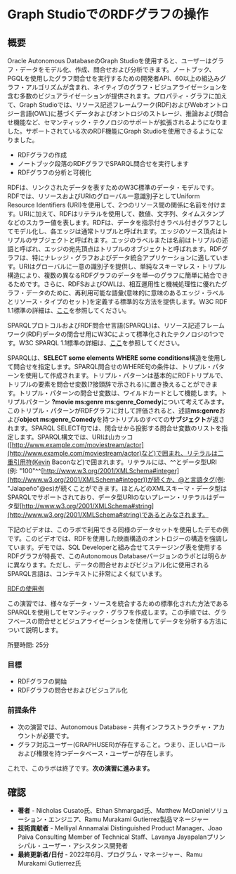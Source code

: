 # Graph StudioでのRDFグラフの操作

## 概要

Oracle Autonomous DatabaseのGraph Studioを使用すると、ユーザーはグラフ・データをモデル化、作成、問合せおよび分析できます。ノートブック、PGQLを使用したグラフ問合せを実行するための開発者API、60以上の組込みグラフ・アルゴリズムが含まれ、ネイティブのグラフ・ビジュアライゼーションを含む多数のビジュアライゼーションが提供されます。プロパティ・グラフに加えて、Graph Studioでは、リソース記述フレームワーク(RDF)およびWebオントロジー言語(OWL)に基づくデータおよびオントロジのストレージ、推論および問合せ機能など、セマンティック・テクノロジのサポートが拡張されるようになりました。サポートされている次のRDF機能にGraph Studioを使用できるようになりました。

*   RDFグラフの作成
*   ノートブック段落のRDFグラフでSPARQL問合せを実行します
*   RDFグラフの分析と可視化

RDFは、リンクされたデータを表すためのW3C標準のデータ・モデルです。RDFでは、リソースおよびURIのグローバル一意識別子としてUniform Resource Identifiers (URI)を使用して、2つのリソース間の関係に名前を付けます。URIに加えて、RDFはリテラルを使用して、数値、文字列、タイムスタンプなどのスカラー値を表します。RDFは、データを指示付きラベル付きグラフとしてモデル化し、各エッジは通常トリプルと呼ばれます。エッジのソース頂点はトリプルのサブジェクトと呼ばれます。エッジのラベルまたは名前はトリプルの述語と呼ばれ、エッジの宛先頂点はトリプルのオブジェクトと呼ばれます。RDFグラフは、特にナレッジ・グラフおよびデータ統合アプリケーションに適しています。URIはグローバルに一意の識別子を提供し、単純なスキーマレス・トリプル構造により、複数の異なるRDFグラフのデータを単一のグラフに簡単に結合できるためです。さらに、RDFSおよびOWLは、相互運用性と機械処理性に優れたグラフ・データのために、再利用可能な語彙(意味的に意味のあるエッジ・ラベルとリソース・タイプのセット)を定義する標準的な方法を提供します。W3C RDF 1.1標準の詳細は、[ここ](https://www.w3.org/TR/rdf11-primer/)を参照してください。

SPARQLプロトコルおよびRDF問合せ言語(SPARQL)は、リソース記述フレームワーク(RDF)データの問合せ用にW3Cによって標準化されたテクノロジの1つです。W3C SPARQL 1.1標準の詳細は、[ここ](https://www.w3.org/TR/sparql11-overview/)を参照してください。

SPARQLは、**SELECT some elements WHERE some conditions**構造を使用して問合せを指定します。SPARQL問合せのWHERE句の条件は、トリプル・パターンを使用して作成されます。トリプル・パターンは基本的にRDFトリプルで、トリプルの要素を問合せ変数(?接頭辞で示される)に置き換えることができます。トリプル・パターンの問合せ変数は、ワイルドカードとして機能します。トリプルパターン **?movie ms:genre ms:genre\_Comedy**について考えてみます。このトリプル・パターンがRDFグラフに対して評価されると、述語**ms:genre**および**object ms:genre\_Comedy**を持つトリプルのすべての**サブジェクト**が返されます。SPARQL SELECT句では、問合せから投影する問合せ変数のリストを指定します。SPARQL構文では、URIは山カッコ([http://www.example.com/moviestream/actor](http://www.example.com/moviestream/actor)など)で囲まれ、リテラルは二重引用符(Kevin Baconなど)で囲まれます。リテラルには、^^とデータ型URI (例: "100"^^[http://www.w3.org/2001/XMLSchema#integer](http://www.w3.org/2001/XMLSchema#integer))が続くか、@と言語タグ(例: "Jalapeño"@es)が続くことができます。ほとんどのXMLスキーマ・データ型はSPARQLでサポートされており、データ型URIのないプレーン・リテラルはデータ型[http://www.w3.org/2001/XMLSchema#string](http://www.w3.org/2001/XMLSchema#string)であるとみなされます。

下記のビデオは、このラボで利用できる同様のデータセットを使用したデモの例です。このビデオでは、RDFを使用した映画構造のオントロジーの構造を強調しています。デモでは、SQL Developerと組み合せてステージング表を使用するRDFグラフが特長で、このAutonomous Databaseバージョンのラボとは明らかに異なります。ただし、データの問合せおよびビジュアル化に使用されるSPARQL言語は、コンテキストに非常によく似ています。

[RDFの使用例](youtube:e_EQjInas50)

この演習では、様々なデータ・ソースを統合するための標準化された方法であるSPARQLを使用してセマンティック・グラフを作成します。この手順では、グラフベースの問合せとビジュアライゼーションを使用してデータを分析する方法について説明します。

所要時間: 25分

### 目標

*   RDFグラフの開始
*   RDFグラフの問合せおよびビジュアル化

### 前提条件

*   次の演習では、Autonomous Database - 共有インフラストラクチャ・アカウントが必要です。
*   グラフ対応ユーザー(GRAPHUSER)が存在すること。つまり、正しいロールおよび権限を持つデータベース・ユーザーが存在します。

これで、このラボは終了です。**次の演習に進みます。**

## 確認

*   **著者** - Nicholas Cusato氏、Ethan Shmargad氏、Matthew McDanielソリューション・エンジニア、Ramu Murakami Gutierrez製品マネージャー
*   **技術貢献者** - Melliyal Annamalai Distinguished Product Manager、Joao Paiva Consulting Member of Technical Staff、Lavanya Jayapalanプリンシパル・ユーザー・アシスタンス開発者
*   **最終更新者/日付** - 2022年6月、プログラム・マネージャー、Ramu Murakami Gutierrez氏